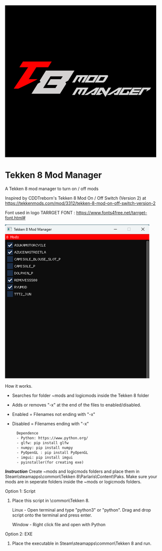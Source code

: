 
![Screenshot of a comment on a GitHub issue showing an image, added in the Markdown, of an Octocat smiling and raising a tentacle.](assets/icon.png)



# Tekken 8 Mod Manager
A Tekken 8 mod manager to turn on / off mods 

Inspired by CDDTreborn's Tekken 8 Mod On / Off Switch (Version 2) at https://tekkenmods.com/mod/3312/tekken-8-mod-on-off-switch-version-2


Font used in logo
TARRGET FONT : https://www.fonts4free.net/tarrget-font.html#


![Screenshot of a comment on a GitHub issue showing an image, added in the Markdown, of an Octocat smiling and raising a tentacle.](assets/screenshot.png)



How it works.
- Searches for folder ~mods and logicmods inside the Tekken 8 folder
- Adds or removes "-x" at the end of the files to enabled/disabled.
- Enabled = Filenames not ending with "-x"
- Disabled = Filenames ending with "-x"

   

        Dependence
        - Python: https://www.python.org/
        - glfw: pip install glfw
        - numpy: pip install numpy
        - PyOpenGL : pip install PyOpenGL
        - imgui: pip install imgui
        - pyinstaller(for creating exe)
      

***Instruction***
Create ~mods and logicmods folders and place them in Steam\steamapps\common\Tekken 8\Parlaris\Content\Paks.
Make sure your mods are in seperate folders inside the ~mods or logicmods folders.

Option 1: Script
1. Place this script in <steamapps>\common\Tekken 8.

   Linux - Open terminal and type "python3" or "python". Drag and drop script onto the terminal and press enter.

   Window - Right click file and open with Python

Option 2: EXE
   1. Place the executable in Steam\steamapps\common\Tekken 8 and run.
   

